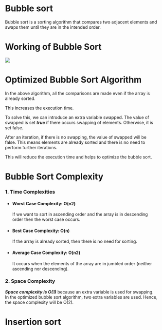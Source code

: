# **Bubble sort**

Bubble sort is a sorting algorithm that compares two adjacent elements and swaps them until they are in the intended order.

# Working of Bubble Sort

![](https://miro.medium.com/v2/resize:fit:776/1*7QsZkfrRGhAu5yxxeDdzsA.png)

# Optimized Bubble Sort Algorithm

In the above algorithm, all the comparisons are made even if the array is already sorted.

This increases the execution time.

To solve this, we can introduce an extra variable swapped. The value of swapped is set _**true**_ if there occurs swapping of elements. Otherwise, it is set false.

After an iteration, if there is no swapping, the value of swapped will be false. This means elements are already sorted and there is no need to perform further iterations.

This will reduce the execution time and helps to optimize the bubble sort.

# Bubble Sort Complexity

### 1. Time Complexities

* ####    Worst Case Complexity: O(n2)

   If we want to sort in ascending order and the array is in descending order then the worst case occurs.

* ####    Best Case Complexity: O(n)

   If the array is already sorted, then there is no need for sorting.

* ####    Average Case Complexity: O(n2)

   It occurs when the elements of the array are in jumbled order (neither ascending nor descending).

### 2. Space Complexity

**_Space complexity is O(1)_** because an extra variable is used for swapping.
   In the optimized bubble sort algorithm, two extra variables are used. Hence, the space complexity will be O(2).

# **Insertion sort**

